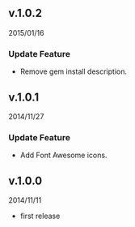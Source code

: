 ## v.1.0.2
2015/01/16

### Update Feature
* Remove gem install description.

## v.1.0.1
2014/11/27

### Update Feature
* Add Font Awesome icons.

## v.1.0.0
2014/11/11

* first release
